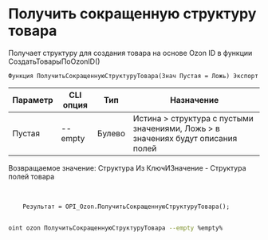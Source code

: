 ﻿---
sidebar_position: 6
---

# Получить сокращенную структуру товара
 Получает структуру для создания товара на основе Ozon ID в функции СоздатьТоварыПоOzonID()



`Функция ПолучитьСокращеннуюСтруктуруТовара(Знач Пустая = Ложь) Экспорт`

  | Параметр | CLI опция | Тип | Назначение |
  |-|-|-|-|
  | Пустая | --empty | Булево | Истина > структура с пустыми значениями, Ложь > в значениях будут описания полей |

  
  Возвращаемое значение:   Структура Из КлючИЗначение - Структура полей товара

<br/>




```bsl title="Пример кода"
    Результат = OPI_Ozon.ПолучитьСокращеннуюСтруктуруТовара();
```



```sh title="Пример команды CLI"
    
oint ozon ПолучитьСокращеннуюСтруктуруТовара --empty %empty%

```

```json title="Результат"

```
